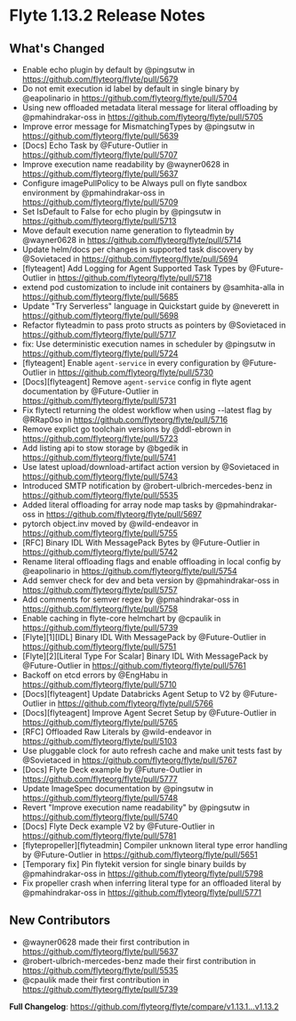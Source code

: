 # Flyte 1.13.2 Release Notes

## What's Changed
* Enable echo plugin by default by @pingsutw in https://github.com/flyteorg/flyte/pull/5679
* Do not emit execution id label by default in single binary by @eapolinario in https://github.com/flyteorg/flyte/pull/5704
* Using new offloaded metadata literal message for literal offloading by @pmahindrakar-oss in https://github.com/flyteorg/flyte/pull/5705
* Improve error message for MismatchingTypes by @pingsutw in https://github.com/flyteorg/flyte/pull/5639
* [Docs] Echo Task by @Future-Outlier in https://github.com/flyteorg/flyte/pull/5707
* Improve execution name readability by @wayner0628 in https://github.com/flyteorg/flyte/pull/5637
* Configure imagePullPolicy to be Always pull on flyte sandbox environment by @pmahindrakar-oss in https://github.com/flyteorg/flyte/pull/5709
* Set IsDefault to False for echo plugin by @pingsutw in https://github.com/flyteorg/flyte/pull/5713
* Move default execution name generation to flyteadmin by @wayner0628 in https://github.com/flyteorg/flyte/pull/5714
* Update helm/docs per changes in supported task discovery by @Sovietaced in https://github.com/flyteorg/flyte/pull/5694
* [flyteagent] Add Logging for Agent Supported Task Types by @Future-Outlier in https://github.com/flyteorg/flyte/pull/5718
* extend pod customization to include init containers by @samhita-alla in https://github.com/flyteorg/flyte/pull/5685
* Update "Try Serverless" language in Quickstart guide by @neverett in https://github.com/flyteorg/flyte/pull/5698
* Refactor flyteadmin to pass proto structs as pointers by @Sovietaced in https://github.com/flyteorg/flyte/pull/5717
* fix: Use deterministic execution names in scheduler by @pingsutw in https://github.com/flyteorg/flyte/pull/5724
* [flyteagent] Enable `agent-service` in every configuration  by @Future-Outlier in https://github.com/flyteorg/flyte/pull/5730
* [Docs][flyteagent] Remove `agent-service` config in flyte agent documentation by @Future-Outlier in https://github.com/flyteorg/flyte/pull/5731
* Fix flytectl returning the oldest workflow when using --latest flag by @RRap0so in https://github.com/flyteorg/flyte/pull/5716
* Remove explict go toolchain versions by @ddl-ebrown in https://github.com/flyteorg/flyte/pull/5723
* Add listing api to stow storage by @bgedik in https://github.com/flyteorg/flyte/pull/5741
* Use latest upload/download-artifact action version by @Sovietaced in https://github.com/flyteorg/flyte/pull/5743
* Introduced SMTP notification by @robert-ulbrich-mercedes-benz in https://github.com/flyteorg/flyte/pull/5535
* Added literal offloading for array node map tasks by @pmahindrakar-oss in https://github.com/flyteorg/flyte/pull/5697
* pytorch object.inv moved by @wild-endeavor in https://github.com/flyteorg/flyte/pull/5755
* [RFC] Binary IDL With MessagePack Bytes by @Future-Outlier in https://github.com/flyteorg/flyte/pull/5742
* Rename literal offloading flags and enable offloading in local config by @eapolinario in https://github.com/flyteorg/flyte/pull/5754
* Add semver check for dev and beta version by @pmahindrakar-oss in https://github.com/flyteorg/flyte/pull/5757
* Add comments for semver regex by @pmahindrakar-oss in https://github.com/flyteorg/flyte/pull/5758
* Enable caching in flyte-core helmchart by @cpaulik in https://github.com/flyteorg/flyte/pull/5739
* [Flyte][1][IDL] Binary IDL With MessagePack by @Future-Outlier in https://github.com/flyteorg/flyte/pull/5751
* [Flyte][2][Literal Type For Scalar] Binary IDL With MessagePack by @Future-Outlier in https://github.com/flyteorg/flyte/pull/5761
* Backoff on etcd errors by @EngHabu in https://github.com/flyteorg/flyte/pull/5710
* [Docs][flyteagent] Update Databricks Agent Setup to V2 by @Future-Outlier in https://github.com/flyteorg/flyte/pull/5766
* [Docs][flyteagent] Improve Agent Secret Setup by @Future-Outlier in https://github.com/flyteorg/flyte/pull/5765
* [RFC] Offloaded Raw Literals by @wild-endeavor in https://github.com/flyteorg/flyte/pull/5103
* Use pluggable clock for auto refresh cache and make unit tests fast by @Sovietaced in https://github.com/flyteorg/flyte/pull/5767
* [Docs] Flyte Deck example by @Future-Outlier in https://github.com/flyteorg/flyte/pull/5777
* Update ImageSpec documentation by @pingsutw in https://github.com/flyteorg/flyte/pull/5748
* Revert "Improve execution name readability" by @pingsutw in https://github.com/flyteorg/flyte/pull/5740
* [Docs] Flyte Deck example V2 by @Future-Outlier in https://github.com/flyteorg/flyte/pull/5781
* [flytepropeller][flyteadmin] Compiler unknown literal type error handling by @Future-Outlier in https://github.com/flyteorg/flyte/pull/5651
* [Temporary fix] Pin flytekit version for single binary builds by @pmahindrakar-oss in https://github.com/flyteorg/flyte/pull/5798
* Fix propeller crash when inferring literal type for an offloaded literal by @pmahindrakar-oss in https://github.com/flyteorg/flyte/pull/5771

## New Contributors
* @wayner0628 made their first contribution in https://github.com/flyteorg/flyte/pull/5637
* @robert-ulbrich-mercedes-benz made their first contribution in https://github.com/flyteorg/flyte/pull/5535
* @cpaulik made their first contribution in https://github.com/flyteorg/flyte/pull/5739

**Full Changelog**: https://github.com/flyteorg/flyte/compare/v1.13.1...v1.13.2
